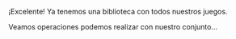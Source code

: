¡Excelente! Ya tenemos una biblioteca con todos nuestros juegos.

Veamos operaciones podemos realizar con nuestro conjunto...
